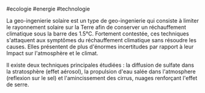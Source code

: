 #ecologie #energie #technologie 

La geo-ingenierie solaire est un type de geo-ingenierie qui consiste à limiter le rayonnement solaire sur la Terre afin de conserver un réchauffement climatique sous la barre des 1.5°C. Fortement contestée, ces techniques s'attaquent aux symptômes du réchauffement climatique sans résoudre les causes. Elles présentent de plus d'énormes incertitudes par rapport à leur Impact sur l'atmosphère et le climat.

Il existe deux techniques principales étudiées : la diffusion de sulfate dans la stratosphère (effet aérosol), la propulsion d'eau salée dans l'atmosphere (reflexion sur le sel) et l'amincissement des cirrus, nuages renforçant l'effet de serre.